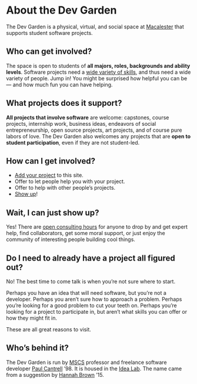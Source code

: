 # About the Dev Garden

The Dev Garden is a physical, virtual, and social space at [Macalester](http://www.macalester.edu) that supports student software projects.

## Who can get involved?

The space is open to students of **all majors, roles, backgrounds and ability levels**. Software projects need a [wide variety of skills](/roles), and thus need a wide variety of people. Jump in! You might be surprised how helpful you can be — and how much fun you can have helping.

## What projects does it support?

**All projects that involve software** are welcome: capstones, course projects, internship work, business ideas, endeavors of social entrepreneurship, open source projects, art projects, and of course pure labors of love. The Dev Garden also welcomes any projects that are **open to student participation**, even if they are not student-led.

## How can I get involved?

- [Add your project](/projects/new) to this site.
- Offer to let people help you with your project.
- Offer to help with other people’s projects.
- [Show up](/events)!

## Wait, I can just show up?

Yes! There are [open consulting hours](/events/1) for anyone to drop by and get expert help, find collaborators, get some moral support, or just enjoy the community of interesting people building cool things.

## Do I need to already have a project all figured out?

No! The best time to come talk is when you’re not sure where to start.

Perhaps you have an idea that will need software, but you’re not a developer. Perhaps you aren’t sure how to approach a problem. Perhaps you’re looking for a good problem to cut your teeth on. Perhaps you’re looking for a project to participate in, but aren’t what skills you can offer or how they might fit in.

These are all great reasons to visit.

## Who’s behind it?

The Dev Garden is run by [MSCS](http://www.macalester.edu/academics/mscs/) professor and freelance software developer [Paul Cantrell](/people/1) ’98. It is housed in the [Idea Lab](https://www.macalester.edu/entrepreneurship/idealab/). The name came from a suggestion by [Hannah Brown](/people/19) ’15.
